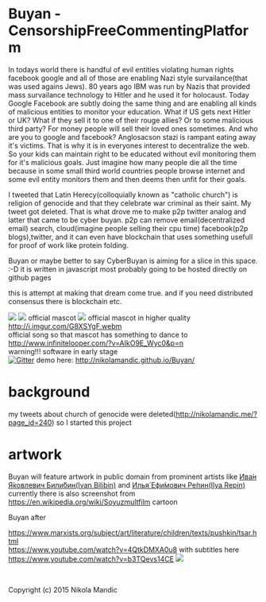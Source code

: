# Buyan - CensorshipFreeCommentingPlatform
In todays world there is handful of evil entities violating human rights
facebook google and all of those are enabling Nazi style survailance(that was used agains Jews).
80 years ago IBM was run by Nazis that provided mass survailance technology to Hitler and he used 
it for holocaust. Today Google Facebook are subtly doing the same thing and are enabling
all kinds of malicious entities to monitor your education.
What if US gets next Hitler or UK? What if they sell it to one of their rouge allies?
Or to some malicious third party? For money people will sell their loved ones sometimes.
And who are you to google and facebook? Anglosacson stazi is rampant eating away it's victims.
That is why it is in everyones interest to decentralize the web. So your kids can maintain
right to be educated without evil monitoring them for it's malicious goals.
Just imagine how many people die all the time because in some small third world countries
people browse internet and some evil entity monitors them and then deems then unfit for their
goals.

I tweeted that Latin Herecy(colloquially known as "catholic church") is religion of genocide
and that they celebrate war criminal as their saint. My tweet got deleted.
That is what drove me to make p2p twitter analog and latter that came to be cyber buyan.
p2p can remove email(decentralized email) search, cloud(imagine people selling their cpu time)
facebook(p2p blogs),twitter, and it can even have blockchain that uses something usefull for
proof of work like protein folding.

Buyan or maybe better to say CyberBuyan is aiming for a slice in this space. :-D
it is written in javascript
most probably going to be hosted directly on github pages

this is attempt at making that dream come true.
and if you need distributed consensus there is blockchain etc.

![](https://github.com/NikolaMandic/brandNameFrontendPrototype/blob/master/media/gr7dex10.gif)
![](https://github.com/NikolaMandic/Buyan/blob/master/media/a8d3d362bb2a50296a5d813f3c686e50.gif)
official mascot
![](https://github.com/NikolaMandic/brandNameFrontendPrototype/blob/master/media/250px-Ivan_Bilibin_126.gif)
official mascot in higher quality              
http://i.imgur.com/G8XSYgF.webm              
official song so that mascot has something to dance to          
http://www.infinitelooper.com/?v=AIkO9E_Wyc0&p=n            
warning!!! software in early stage                
[![Gitter](https://badges.gitter.im/Join%20Chat.svg)](https://gitter.im/NikolaMandic/Buyan?utm_source=badge&utm_medium=badge&utm_campaign=pr-badge)               demo here: http://nikolamandic.github.io/Buyan/        
            
# background
my tweets about church of genocide were deleted(http://nikolamandic.me/?page_id=240) 
so I started this project



artwork
==========
Buyan will feature artwork in public domain from prominent artists like <a href="https://en.wikipedia.org/wiki/Ivan_Bilibin">Ива́н Я́ковлевич Били́бин(Ivan Bilibin)</a> and <a href="https://en.wikipedia.org/wiki/Ilya_Repin">Илья́ Ефи́мович Ре́пин(Ilya Repin)</a>
currently there is also screenshot from https://en.wikipedia.org/wiki/Soyuzmultfilm cartoon
<br/>

Buyan after
          
https://www.marxists.org/subject/art/literature/children/texts/pushkin/tsar.html          
https://www.youtube.com/watch?v=4QtkDMXA0u8
with subtitles here https://www.youtube.com/watch?v=b3TQevs14CE
![](https://github.com/NikolaMandic/brandNameFrontendPrototype/blob/master/media/Ivanbilibin.jpg)

<br/>

Copyright (c) 2015 Nikola Mandic

